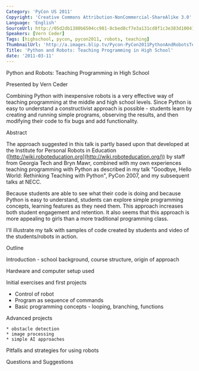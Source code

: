 ```yaml
---
Category: 'PyCon US 2011'
Copyright: 'Creative Commons Attribution-NonCommercial-ShareAlike 3.0'
Language: 'English'
SourceUrl: http://05d2db1380b6504cc981-8cbed8cf7e3a131cd8f1c3e383d10041.r93.cf2.rackcdn.com/pycon-us-2011/413_python-and-robots-teaching-programming-in-high-school.mp4
Speakers: [Vern Ceder]
Tags: [highschool, pycon, pycon2011, robots, teaching]
ThumbnailUrl: 'http://a.images.blip.tv/Pycon-PyCon2011PythonAndRobotsTeachingProgrammingInHighSchool378.png'
Title: 'Python and Robots: Teaching Programming in High School'
date: '2011-03-11'
---
```

Python and Robots: Teaching Programming in High School

Presented by Vern Ceder

Combining Python with inexpensive robots is a very effective way of teaching
programming at the middle and high school levels. Since Python is easy to
understand a constructivist approach is possible - students learn by creating
and running simple programs, observing the results, and then modifying their
code to fix bugs and add functionality.

Abstract

The approach suggested in this talk is partly based upon that developed at the
Institute for Personal Robots in Education
([http://wiki.roboteducation.org](http://wiki.roboteducation.org/)) by staff
from Georgia Tech and Bryn Mawr, combined with my own experiences teaching
programming with Python as described in my talk "Goodbye, Hello World:
Rethinking Teaching with Python", PyCon 2007, and my subsequent talks at NECC.

Because students are able to see what their code is doing and because Python
is easy to understand, students can explore simple programming concepts,
learning features as they need them. This approach increases both student
engagement and retention. It also seems that this approach is more appealing
to girls than a more traditional programming class.

I'll illustrate my talk with samples of code created by students and video of
the students/robots in action.

Outline

Introduction - school background, course structure, origin of approach

Hardware and computer setup used

Initial exercises and first projects

  * Control of robot 
  * Program as sequence of commands 
  * Basic programming concepts - looping, branching, functions 

Advanced projects

    * obstacle detection 
    * image processing 
    * simple AI approaches 

Pitfalls and strategies for using robots

Questions and Suggestions

